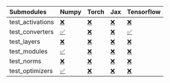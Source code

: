 | Submodules       | Numpy                                                                                                                           | Torch                                                                                                                           | Jax                                                                                                                             | Tensorflow                                                                                                                      |
|:-----------------|:--------------------------------------------------------------------------------------------------------------------------------|:--------------------------------------------------------------------------------------------------------------------------------|:--------------------------------------------------------------------------------------------------------------------------------|:--------------------------------------------------------------------------------------------------------------------------------|
| test_activations | <a href="https://github.com/unifyai/ivy/runs/7973518448?check_suite_focus=true" rel="noopener noreferrer" target="_blank">❌</a> | <a href="https://github.com/unifyai/ivy/runs/7973519437?check_suite_focus=true" rel="noopener noreferrer" target="_blank">❌</a> | <a href="https://github.com/unifyai/ivy/runs/7973520319?check_suite_focus=true" rel="noopener noreferrer" target="_blank">❌</a> | <a href="https://github.com/unifyai/ivy/runs/7973521317?check_suite_focus=true" rel="noopener noreferrer" target="_blank">❌</a> |
| test_converters  | <a href="https://github.com/unifyai/ivy/runs/7973518590?check_suite_focus=true" rel="noopener noreferrer" target="_blank">✅</a> | <a href="https://github.com/unifyai/ivy/runs/7973519575?check_suite_focus=true" rel="noopener noreferrer" target="_blank">❌</a> | <a href="https://github.com/unifyai/ivy/runs/7973520447?check_suite_focus=true" rel="noopener noreferrer" target="_blank">❌</a> | <a href="https://github.com/unifyai/ivy/runs/7973521454?check_suite_focus=true" rel="noopener noreferrer" target="_blank">✅</a> |
| test_layers      | <a href="https://github.com/unifyai/ivy/runs/7973518731?check_suite_focus=true" rel="noopener noreferrer" target="_blank">❌</a> | <a href="https://github.com/unifyai/ivy/runs/7973519701?check_suite_focus=true" rel="noopener noreferrer" target="_blank">❌</a> | <a href="https://github.com/unifyai/ivy/runs/7973520626?check_suite_focus=true" rel="noopener noreferrer" target="_blank">❌</a> | <a href="https://github.com/unifyai/ivy/runs/7973521582?check_suite_focus=true" rel="noopener noreferrer" target="_blank">❌</a> |
| test_modules     | <a href="https://github.com/unifyai/ivy/runs/7973518949?check_suite_focus=true" rel="noopener noreferrer" target="_blank">✅</a> | <a href="https://github.com/unifyai/ivy/runs/7973519829?check_suite_focus=true" rel="noopener noreferrer" target="_blank">❌</a> | <a href="https://github.com/unifyai/ivy/runs/7973520749?check_suite_focus=true" rel="noopener noreferrer" target="_blank">❌</a> | <a href="https://github.com/unifyai/ivy/runs/7973521719?check_suite_focus=true" rel="noopener noreferrer" target="_blank">❌</a> |
| test_norms       | <a href="https://github.com/unifyai/ivy/runs/7973519087?check_suite_focus=true" rel="noopener noreferrer" target="_blank">❌</a> | <a href="https://github.com/unifyai/ivy/runs/7973519961?check_suite_focus=true" rel="noopener noreferrer" target="_blank">❌</a> | <a href="https://github.com/unifyai/ivy/runs/7973520895?check_suite_focus=true" rel="noopener noreferrer" target="_blank">❌</a> | <a href="https://github.com/unifyai/ivy/runs/7973521859?check_suite_focus=true" rel="noopener noreferrer" target="_blank">❌</a> |
| test_optimizers  | <a href="https://github.com/unifyai/ivy/runs/7973519240?check_suite_focus=true" rel="noopener noreferrer" target="_blank">✅</a> | <a href="https://github.com/unifyai/ivy/runs/7973520138?check_suite_focus=true" rel="noopener noreferrer" target="_blank">❌</a> | <a href="https://github.com/unifyai/ivy/runs/7973521055?check_suite_focus=true" rel="noopener noreferrer" target="_blank">❌</a> | <a href="https://github.com/unifyai/ivy/runs/7973521986?check_suite_focus=true" rel="noopener noreferrer" target="_blank">❌</a> |